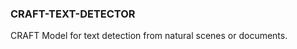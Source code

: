 ### CRAFT-TEXT-DETECTOR

CRAFT Model for text detection from natural scenes or documents.

<!-- dataset: Multiple -->
<!-- module-type: image-text-detection -->
<!-- network-architecture: Other -->
<!-- fine-tunable: false -->
<!-- license: Apache-2.0 -->
